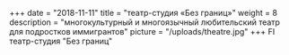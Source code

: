 +++
date = "2018-11-11"
title = "театр-студия «Без границ»"
weight = 8
description = "многокультурный и многоязычный любительский театр для подростков иммигрантов"
picture = "/uploads/theatre.jpg"
+++
FI
театр-студия "Без границ"
